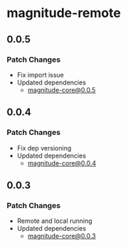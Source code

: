 # magnitude-remote

## 0.0.5

### Patch Changes

- Fix import issue
- Updated dependencies
  - magnitude-core@0.0.5

## 0.0.4

### Patch Changes

- Fix dep versioning
- Updated dependencies
  - magnitude-core@0.0.4

## 0.0.3

### Patch Changes

- Remote and local running
- Updated dependencies
  - magnitude-core@0.0.3
